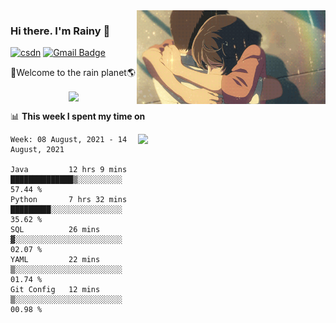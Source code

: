 <img  align='right' height="150" src="https://github.com/LikeRainDay/LikeRainDay/blob/master/pic/img_rain_1.gif?raw=true">



### Hi there. I'm Rainy :lemon:

[![csdn](https://img.shields.io/badge/-csdn-c14438?style=flat-square&logo=c&logoColor=white)](https://blog.csdn.net/qq_15807167)
[![Gmail Badge](https://img.shields.io/badge/-gmail-c14438?style=flat-square&logo=Gmail&logoColor=white&link=mailto:houshuai0816@gmail.com)](mailto:houshuai0816@gmail.com)

🚀Welcome to the rain planet🌎

<center>
<img align='center'  src="https://source.unsplash.com/random/1200x600">
</center>

📊 **This week I spent my time on**

<img align='right'   width="300" src="https://github-readme-stats.vercel.app/api?username=LikeRainDay&show_icons=true&title_color=fff&icon_color=79ff97&text_color=9f9f9f&bg_color=151515">

<!--START_SECTION:waka-->
```text
Week: 08 August, 2021 - 14 August, 2021

Java         12 hrs 9 mins   ██████████████▒░░░░░░░░░░   57.44 % 
Python       7 hrs 32 mins   █████████░░░░░░░░░░░░░░░░   35.62 % 
SQL          26 mins         ▓░░░░░░░░░░░░░░░░░░░░░░░░   02.07 % 
YAML         22 mins         ▒░░░░░░░░░░░░░░░░░░░░░░░░   01.74 % 
Git Config   12 mins         ▒░░░░░░░░░░░░░░░░░░░░░░░░   00.98 % 
```
<!--END_SECTION:waka-->
